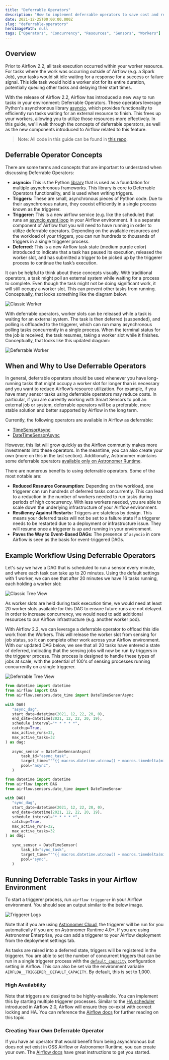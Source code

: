 ```yaml
---
title: "Deferrable Operators"
description: "How to implement deferrable operators to save cost and resources with Airflow."
date: 2021-12-25T00:00:00.000Z
slug: "deferrable-operators"
heroImagePath: null
tags: ["Operators", "Concurrency", "Resources", "Sensors", "Workers"]
---
```


## Overview

Prior to Airflow 2.2, all task execution occurred within your worker resource. For tasks where the work was occurring outside of Airflow (e.g. a Spark Job), your tasks would sit idle waiting for a response for a success or failure signal. This idle task would hold a worker slot for its entire duration, potentially queuing other tasks and delaying their start times.

With the release of Airflow 2.2, Airflow has introduced a new way to run tasks in your environment: Deferrable Operators. These operators leverage Python's asynchronous library [asyncio](https://docs.python.org/3/library/asyncio.html), which provides functionality to efficiently run tasks waiting for an external resource to finish. This frees up your workers, allowing you to utilize those resources more effectively. In this guide, we'll walk through the concepts of deferrable operators, as well as the new components introduced to Airflow related to this feature.

> Note: All code in this guide can be found in [this repo](https://github.com/astronomer/deferrable-operators).

## Deferrable Operator Concepts

There are some terms and concepts that are important to understand when discussing Deferrable Operators:

- **asyncio:** This is the Python [library](https://docs.python.org/3/library/asyncio.html) that is used as a foundation for multiple asynchronous frameworks. This library is core to Deferrable Operators functionality, and is used when writing triggers.
- **Triggers:** These are small, asynchronous pieces of Python code. Due to their asynchronous nature, they coexist efficiently in a single process known as the triggerer.
- **Triggerer:** This is a new airflow service (e.g. like the scheduler) that runs an [asyncio event loop](https://docs.python.org/3/library/asyncio-eventloop.html#asyncio-event-loop) in your Airflow environment. It is a separate component of Airflow that you will need to have running in order to utilize deferrable operators. Depending on the available resources and the workload of your triggers, you can run hundreds to thousands of triggers in a single triggerer process.
- **Deferred:** This is a new Airflow task state (medium purple color) introduced to indicate that a task has paused its execution, released the worker slot, and has submitted a trigger to be picked up by the triggerer process to continue the task’s execution.

It can be helpful to think about these concepts visually. With traditional operators, a task might poll an external system while waiting for a process to complete. Even though the task might not be doing significant work, it will still occupy a worker slot. This can prevent other tasks from running. Conceptually, that looks something like the diagram below:

![Classic Worker](https://assets2.astronomer.io/main/guides/deferrable-operators/classic_worker_process.png)

With deferrable operators, worker slots can be released while a task is waiting for an external system. The task is then deferred (suspended), and polling is offloaded to the triggerer, which can run many asynchronous polling tasks concurrently in a single process. When the terminal status for the job is received, the task resumes, taking a worker slot while it finishes. Conceptually, that looks like this updated diagram:

![Deferrable Worker](https://assets2.astronomer.io/main/guides/deferrable-operators/deferrable_operator_process.png)

## When and Why to Use Deferrable Operators

In general, deferrable operators should be used whenever you have long-running tasks that might occupy a worker slot for longer than is necessary and you want to reduce Airflow’s resource utilization. For example, if you have many sensor tasks using deferrable operators may reduce costs. In particular, if you are currently working with Smart Sensors to poll an external job or system, deferrable operators will be a preferable, more stable solution and better supported by Airflow in the long term.

Currently, the following operators are available in Airflow as deferrable:

- [TimeSensorAsync](https://airflow.apache.org/docs/apache-airflow/stable/_api/airflow/sensors/time_sensor/index.html?highlight=timesensor#module-contents)
- [DateTimeSensorAsync](https://airflow.apache.org/docs/apache-airflow/stable/_api/airflow/sensors/date_time/index.html#airflow.sensors.date_time.DateTimeSensorAsync)

However, this list will grow quickly as the Airflow community makes more investments into these operators. In the meantime, you can also create your own (more on this in the last section). Additionally, Astronomer maintains some deferrable operators [available only on Astronomer Runtime](https://docs.astronomer.io/cloud/deferrable-operators/#astronomers-deferrable-operators).

There are numerous benefits to using deferrable operators. Some of the most notable are:

- **Reduced Resource Consumption:** Depending on the workload, one triggerer can run hundreds of deferred tasks concurrently. This can lead to a reduction in the number of workers needed to run tasks during periods of high concurrency. With less workers needed, you are able to scale down the underlying infrastructure of your Airflow environment.
- **Resiliency Against Restarts:** Triggers are stateless by design. This means your deferred tasks will not be set to a failure state if a triggerer needs to be restarted due to a deployment or infrastructure issue. They will resume once a triggerer is up and running in your environment.
- **Paves the Way to Event-Based DAGs:** The presence of `asyncio` in core Airflow is seen as the basis for event-triggered DAGs.

## Example Workflow Using Deferrable Operators

Let's say we have a DAG that is scheduled to run a sensor every minute, and where each task can take up to 20 minutes. Using the default settings with 1 worker, we can see that after 20 minutes we have 16 tasks running, each holding a worker slot:

![Classic Tree View](https://assets2.astronomer.io/main/guides/deferrable-operators/classic_tree_view.png)

As worker slots are held during task execution time, we would need at least 20 worker slots available for this DAG to ensure future runs are not delayed. In order to increase concurrency, we would need to add additional resources to our Airflow infrastructure (e.g. another worker pod). 

With Airflow 2.2, we can leverage a deferrable operator to offload this idle work from the Workers. This will release the worker slot from sensing for job status, so it can complete other work across your Airflow environment. With our updated DAG below, we see that all 20 tasks have entered a state of deferred, indicating that the sensing jobs will now be run by triggers in the triggerer process. This process is designed to handle these types of jobs at scale, with the potential of 100's of sensing processes running concurrently on a single triggerer.

![Deferrable Tree View](https://assets2.astronomer.io/main/guides/deferrable-operators/deferrable_tree_view.png)

```python
from datetime import datetime
from airflow import DAG
from airflow.sensors.date_time import DateTimeSensorAsync
 
with DAG(
   "async_dag",
   start_date=datetime(2021, 12, 22, 20, 0),
   end_date=datetime(2021, 12, 22, 20, 19),
   schedule_interval="* * * * *",
   catchup=True,
   max_active_runs=32,
   max_active_tasks=32
) as dag:
 
   async_sensor = DateTimeSensorAsync(
       task_id="async_task",
       target_time="""{{ macros.datetime.utcnow() + macros.timedelta(minutes=20) }}""",
       pool="async",
   )

from datetime import datetime
from airflow import DAG
from airflow.sensors.date_time import DateTimeSensor
 
with DAG(
   "sync_dag",
   start_date=datetime(2021, 12, 22, 20, 0),
   end_date=datetime(2021, 12, 22, 20, 19),
   schedule_interval="* * * * *",
   catchup=True,
   max_active_runs=32,
   max_active_tasks=32
) as dag:
 
   sync_sensor = DateTimeSensor(
       task_id="sync_task",
       target_time="""{{ macros.datetime.utcnow() + macros.timedelta(minutes=20) }}""",
       pool="sync",
   )
```

## Running Deferrable Tasks in your Airflow Environment

To start a triggerer process, run `airflow triggerer` in your Airflow environment. You should see an output similar to the below image.

![Triggerer Logs](https://assets2.astronomer.io/main/guides/deferrable-operators/triggerer_logs.png)

Note that if you are using [Astronomer Cloud](https://docs.astronomer.io/cloud/deferrable-operators#prerequisites), the triggerer will be run for you automatically if you are on Astronomer Runtime 4.0+. If you are using Astronomer Enterprise, you can add a triggerer to your Airflow deployment from the deployment settings tab.

As tasks are raised into a deferred state, triggers will be registered in the triggerer. You are able to set the number of concurrent triggers that can be run in a single triggerer process with the [`default_capacity`](https://airflow.apache.org/docs/apache-airflow/stable/configurations-ref.html#triggerer) configuration setting in Airflow. This can also be set via the environment variable `AIRFLOW__TRIGGERER__DEFAULT_CAPACITY`. By default, this is set to 1,000.

### High Availability

Note that triggers are designed to be highly-available. You can implement this by starting multiple triggerer processes. Similar to the [HA scheduler](https://airflow.apache.org/docs/apache-airflow/stable/concepts/scheduler.html#running-more-than-one-scheduler) introduced in Airflow 2.0, Airflow will ensure they co-exist with correct locking and HA. You can reference the [Airflow docs](https://airflow.apache.org/docs/apache-airflow/stable/concepts/deferring.html#high-availability) for further reading on this topic.

### Creating Your Own Deferrable Operator

If you have an operator that would benefit from being asynchronous but does not yet exist in OSS Airflow or Astronomer Runtime, you can create your own. The [Airflow docs](https://airflow.apache.org/docs/apache-airflow/stable/concepts/deferring.html#writing-deferrable-operators) have great instructions to get you started.

